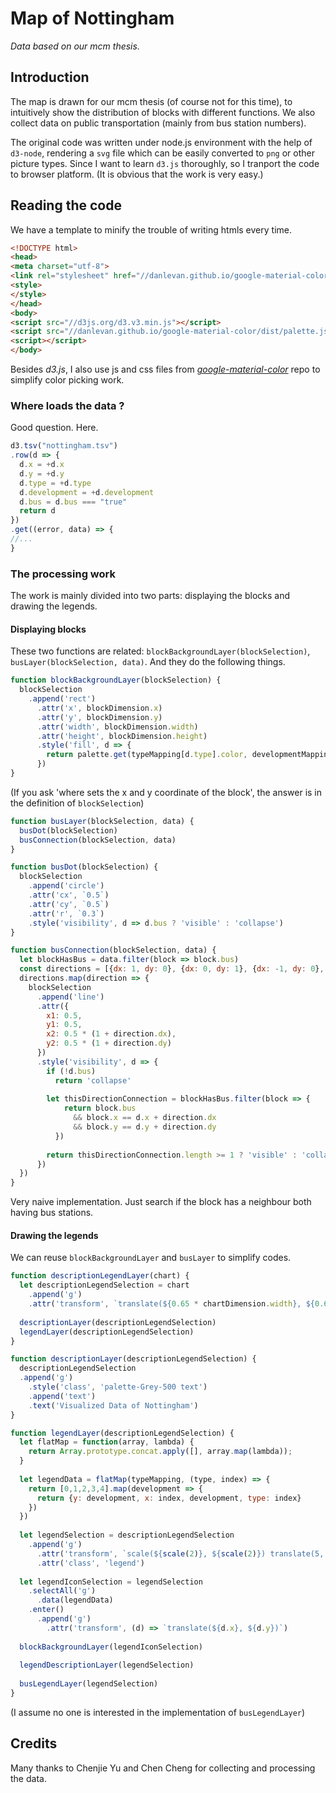 # Map of Nottingham
_Data based on our mcm thesis._

## Introduction
The map is drawn for our mcm thesis (of course not for this time), to intuitively show the distribution of blocks with different functions. 
We also collect data on public transportation (mainly from bus station numbers).

The original code was written under node.js environment with the help of `d3-node`, rendering a `svg` file which can be easily converted to `png` or other picture types. 
Since I want to learn `d3.js` thoroughly, so I tranport the code to browser platform. 
(It is obvious that the work is very easy.) 

## Reading the code
We have a template to minify the trouble of writing htmls every time.
```html
<!DOCTYPE html>
<head>
<meta charset="utf-8">
<link rel="stylesheet" href="//danlevan.github.io/google-material-color/dist/palette.css" type="text/css" />
<style>
</style>
</head>
<body>
<script src="//d3js.org/d3.v3.min.js"></script>
<script src="//danlevan.github.io/google-material-color/dist/palette.js"></script>
<script></script>
</body>
```
Besides _d3.js_, I also use js and css files from [_google-material-color_](https://github.com/danlevan/google-material-color) repo to simplify color picking work.

### Where loads the data ?
Good question. Here.
```javascript
d3.tsv("nottingham.tsv")
.row(d => {
  d.x = +d.x
  d.y = +d.y
  d.type = +d.type
  d.development = +d.development
  d.bus = d.bus === "true"
  return d
})
.get((error, data) => {
//...
}
```

### The processing work
The work is mainly divided into two parts: displaying the blocks and drawing the legends.
#### Displaying blocks
These two functions are related: `blockBackgroundLayer(blockSelection)`, `busLayer(blockSelection, data)`. And they do the following things.
```javascript
function blockBackgroundLayer(blockSelection) {
  blockSelection
    .append('rect')
      .attr('x', blockDimension.x)
      .attr('y', blockDimension.y)
      .attr('width', blockDimension.width)
      .attr('height', blockDimension.height)
      .style('fill', d => {
        return palette.get(typeMapping[d.type].color, developmentMapping[d.development])
      })
}
```
(If you ask 'where sets the x and y coordinate of the block', the answer is in the definition of `blockSelection`)
```javascript
function busLayer(blockSelection, data) {
  busDot(blockSelection)
  busConnection(blockSelection, data)
}

function busDot(blockSelection) {
  blockSelection
    .append('circle')
    .attr('cx', `0.5`)
    .attr('cy', `0.5`)
    .attr('r', `0.3`)
    .style('visibility', d => d.bus ? 'visible' : 'collapse')
}

function busConnection(blockSelection, data) {
  let blockHasBus = data.filter(block => block.bus)
  const directions = [{dx: 1, dy: 0}, {dx: 0, dy: 1}, {dx: -1, dy: 0}, {dx: 0, dy: -1}]
  directions.map(direction => {
    blockSelection
      .append('line')
      .attr({
        x1: 0.5,
        y1: 0.5,
        x2: 0.5 * (1 + direction.dx),
        y2: 0.5 * (1 + direction.dy)
      })
      .style('visibility', d => {
        if (!d.bus)
          return 'collapse'
        
        let thisDirectionConnection = blockHasBus.filter(block => {
            return block.bus
              && block.x == d.x + direction.dx
              && block.y == d.y + direction.dy
          })
        
        return thisDirectionConnection.length >= 1 ? 'visible' : 'collapse'
      })
  })
}
```
Very naive implementation. Just search if the block has a neighbour both having bus stations.
#### Drawing the legends
We can reuse `blockBackgroundLayer` and `busLayer` to simplify codes.
```javascript
function descriptionLegendLayer(chart) {
  let descriptionLegendSelection = chart
    .append('g')
    .attr('transform', `translate(${0.65 * chartDimension.width}, ${0.6 * chartDimension.height})`)
    
  descriptionLayer(descriptionLegendSelection)
  legendLayer(descriptionLegendSelection)
}

function descriptionLayer(descriptionLegendSelection) {
  descriptionLegendSelection
  .append('g')
    .style('class', 'palette-Grey-500 text')
    .append('text')
    .text('Visualized Data of Nottingham')
}

function legendLayer(descriptionLegendSelection) {
  let flatMap = function(array, lambda) { 
    return Array.prototype.concat.apply([], array.map(lambda)); 
  }
  
  let legendData = flatMap(typeMapping, (type, index) => {
    return [0,1,2,3,4].map(development => {
      return {y: development, x: index, development, type: index}
    })
  })
  
  let legendSelection = descriptionLegendSelection
    .append('g')
      .attr('transform', `scale(${scale(2)}, ${scale(2)}) translate(5, 1.5)`)
      .attr('class', 'legend')
      
  let legendIconSelection = legendSelection
    .selectAll('g')
      .data(legendData)
    .enter()
      .append('g')
        .attr('transform', (d) => `translate(${d.x}, ${d.y})`)
        
  blockBackgroundLayer(legendIconSelection)
  
  legendDescriptionLayer(legendSelection)
  
  busLegendLayer(legendSelection)
}
```
(I assume no one is interested in the implementation of `busLegendLayer`)

## Credits
Many thanks to Chenjie Yu and Chen Cheng for collecting and processing the data.